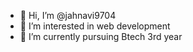 - 👋 Hi, I’m @jahnavi9704
- 👀 I’m interested in web development
- 🌱 I’m currently pursuing Btech 3rd year



